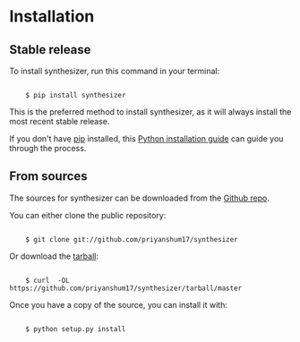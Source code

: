 # Installation


## Stable release

To install synthesizer, run this command in your terminal:

```batch

    $ pip install synthesizer
```

This is the preferred method to install synthesizer, as it will always
install the most recent stable release.

If you don't have [pip](https://pip.pypa.io) installed, this 
[Python installation guide](http://docs.python-guide.org/en/latest/starting/installation/) 
can guide you through the process.


## From sources

The sources for synthesizer can be downloaded from the 
[Github repo](https://github.com/priyanshum17/synthesizer).

You can either clone the public repository:

```batch

    $ git clone git://github.com/priyanshum17/synthesizer
```

Or download the [tarball](https://github.com/priyanshum17/synthesizer/tarball/master):

```batch

    $ curl  -OL https://github.com/priyanshum17/synthesizer/tarball/master
```

Once you have a copy of the source, you can install it with:

```batch

    $ python setup.py install
```
